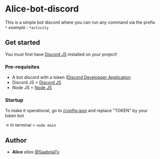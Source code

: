 # Alice-bot-discord

This is a simple bot discord where you can run any command via the prefix ``*``
_example_ : ``*activity``

## Get started

You must first have [Discord JS](https://discord.js.org/#/) installed on your project!

### Pre-requisites

- A bot discord with a token ([Discord Developper Application](https://discord.com/developers/applications/726766282354982912/information)
- Discord JS = [Discord JS](https://discord.js.org/#/)
- Node JS = [Node JS](https://nodejs.org/en/)

### Startup

To make it operational, go to [/config.json](https://github.com/SaabniaTv/Alice-bot-discord/blob/main/config.json) and replace "TOKEN" by your token bot

-> In terminal = ``node main``

## Author

* **Alice** _alias_ [@SaabniaTv](https://github.com/SaabniaTv)

